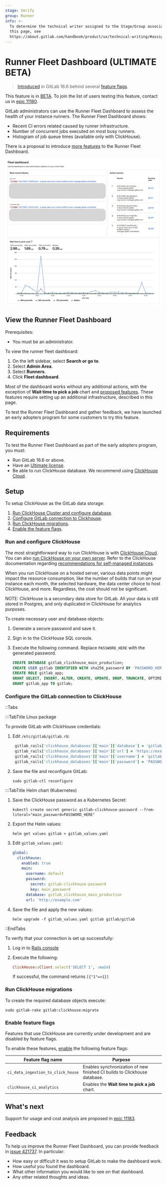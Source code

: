 ```yaml
---
stage: Verify
group: Runner
info: >-
  To determine the technical writer assigned to the Stage/Group associated with
  this page, see
  https://about.gitlab.com/handbook/product/ux/technical-writing/#assignments
---
```

# Runner Fleet Dashboard **(ULTIMATE BETA)**

> [Introduced](https://gitlab.com/gitlab-org/gitlab/-/issues/424495) in GitLab 16.6 behind several [feature flags](#enable-feature-flags).

This feature is in [BETA](../policy/experiment-beta-support.md).
To join the list of users testing this feature, contact us in
[epic 11180](https://gitlab.com/groups/gitlab-org/-/epics/11180).

GitLab administrators can use the Runner Fleet Dashboard to assess the health of your instance runners.
The Runner Fleet Dashboard shows:

- Recent CI errors related caused by runner infrastructure.
- Number of concurrent jobs executed on most busy runners.
- Histogram of job queue times (available only with ClickHouse).

There is a proposal to introduce [more features](#whats-next) to the Runner Fleet Dashboard.

![Runner Fleet Dashboard](img/runner_fleet_dashboard.png)

## View the Runner Fleet Dashboard

Prerequisites:

- You must be an administrator.

To view the runner fleet dashboard:

1. On the left sidebar, select **Search or go to**.
1. Select **Admin Area**.
1. Select **Runners**.
1. Click **Fleet dashboard**.

Most of the dashboard works without any additional actions, with the
exception of **Wait time to pick a job** chart and [proposed features](#whats-next).
These features require setting up an additional infrastructure, described in this page.

To test the Runner Fleet Dashboard and gather feedback, we have launched an early adopters program
for some customers to try this feature.

## Requirements

To test the Runner Fleet Dashboard as part of the early adopters program, you must:

- Run GitLab 16.6 or above.
- Have an [Ultimate license](https://about.gitlab.com/pricing/).
- Be able to run ClickHouse database. We recommend using [ClickHouse Cloud](https://clickhouse.cloud/).

## Setup

To setup ClickHouse as the GitLab data storage:

1. [Run ClickHouse Cluster and configure database](#run-and-configure-clickhouse).
1. [Configure GitLab connection to Clickhouse](#configure-the-gitlab-connection-to-clickhouse).
1. [Run ClickHouse migrations](#run-clickhouse-migrations).
1. [Enable the feature flags](#enable-feature-flags).

### Run and configure ClickHouse

The most straightforward way to run ClickHouse is with [ClickHouse Cloud](https://clickhouse.cloud/).
You can also [run ClickHouse on your own server](https://clickhouse.com/docs/en/install). Refer to the ClickHouse
documentation regarding [recommendations for self-managed instances](https://clickhouse.com/docs/en/install#recommendations-for-self-managed-clickhouse).

When you run ClickHouse on a hosted server, various data points might impact the resource consumption, like the number
of builds that run on your instance each month, the selected hardware, the data center choice to host ClickHouse, and more.
Regardless, the cost should not be significant.

NOTE:
ClickHouse is a secondary data store for GitLab. All your data is still stored in Postgres,
and only duplicated in ClickHouse for analytics purposes.

To create necessary user and database objects:

1. Generate a secure password and save it.
1. Sign in to the ClickHouse SQL console.
1. Execute the following command. Replace `PASSWORD_HERE` with the generated password.

    ```sql
    CREATE DATABASE gitlab_clickhouse_main_production;
    CREATE USER gitlab IDENTIFIED WITH sha256_password BY 'PASSWORD_HERE';
    CREATE ROLE gitlab_app;
    GRANT SELECT, INSERT, ALTER, CREATE, UPDATE, DROP, TRUNCATE, OPTIMIZE ON gitlab_clickhouse_main_production.* TO gitlab_app;
    GRANT gitlab_app TO gitlab;
    ```

### Configure the GitLab connection to ClickHouse

::Tabs

:::TabTitle Linux package

To provide GitLab with ClickHouse credentials:

1. Edit `/etc/gitlab/gitlab.rb`:

   ```ruby
    gitlab_rails['clickhouse_databases']['main']['database'] = 'gitlab_clickhouse_main_production'
    gitlab_rails['clickhouse_databases']['main']['url'] = 'https://example.com/path'
    gitlab_rails['clickhouse_databases']['main']['username'] = 'gitlab'
    gitlab_rails['clickhouse_databases']['main']['password'] = 'PASSWORD_HERE' # replace with the actual password
   ```

1. Save the file and reconfigure GitLab:

   ```shell
   sudo gitlab-ctl reconfigure
   ```

:::TabTitle Helm chart (Kubernetes)

1. Save the ClickHouse password as a Kubernetes Secret:

   ```shell
   kubectl create secret generic gitlab-clickhouse-password --from-literal="main_password=PASSWORD_HERE"
   ```

1. Export the Helm values:

   ```shell
   helm get values gitlab > gitlab_values.yaml
   ```

1. Edit `gitlab_values.yaml`:

    ```yaml
    global:
      clickhouse:
        enabled: true
        main:
          username: default
          password:
            secret: gitlab-clickhouse-password
            key: main_password
          database: gitlab_clickhouse_main_production
          url: 'http://example.com'
    ```

1. Save the file and apply the new values:

   ```shell
   helm upgrade -f gitlab_values.yaml gitlab gitlab/gitlab
   ```

::EndTabs

To verify that your connection is set up successfully:

1. Log in to [Rails console](../administration/operations/rails_console.md#starting-a-rails-console-session)
1. Execute the following:

    ```ruby
    ClickHouse::Client.select('SELECT 1', :main)
    ```

   If successful, the command returns `[{"1"=>1}]`

### Run ClickHouse migrations

To create the required database objects execute:

```shell
sudo gitlab-rake gitlab:clickhouse:migrate
```

### Enable feature flags

Features that use ClickHouse are currently under development and are disabled by feature flags.

To enable these features, [enable](../administration/feature_flags.md#how-to-enable-and-disable-features-behind-flags)
the following feature flags:

| Feature flag name                  | Purpose                                                                   |
|------------------------------------|---------------------------------------------------------------------------|
| `ci_data_ingestion_to_click_house` | Enables synchronization of new finished CI builds to Clickhouse database. |
| `clickhouse_ci_analytics`          | Enables the **Wait time to pick a job** chart.                            |

## What's next

Support for usage and cost analysis are proposed in
[epic 11183](https://gitlab.com/groups/gitlab-org/-/epics/11183).

## Feedback

To help us improve the Runner Fleet Dashboard, you can provide feedback in
[issue 421737](https://gitlab.com/gitlab-org/gitlab/-/issues/421737).
In particular:

- How easy or difficult it was to setup GitLab to make the dashboard work.
- How useful you found the dashboard.
- What other information you would like to see on that dashboard.
- Any other related thoughts and ideas.
